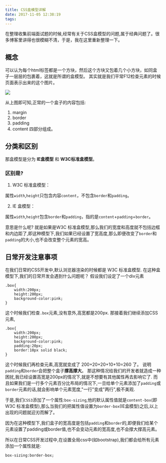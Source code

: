```yaml
---
title: CSS盒模型详解
date: 2017-11-05 12:38:19
tags:
---
```


在整理收集前端面试题的时候,经常有关于CSS盒模型的问题,属于经典问题了。很多博客里讲得也很模糊不清，于是，我在这里重新整理一下。


##	概念
可以认为每个html标签都是一个方块，然后这个方块又包着几个小方块，如同盒子一层层的包裹着，这就是所谓的盒模型。
其实就是我们平常F12检查元素的时候页面表示出来的这个图片。

![](https://user-gold-cdn.xitu.io/2017/10/25/9cb491d4bd5d326aeb16632280411283?imageView2/0/w/1280/h/960/ignore-error/1)

从上图即可知,正常的一个盒子的内容包括:
1. margin
2. border
3. padding
4. content
四部分组成。

##	分类和区别
那盒模型是分为 **IE盒模型** 和 **W3C标准盒模型**。

### 区别是?
1. W3C 标准盒模型：

属性`width`,`height`只包含内容`content`，不包含`border`和`padding`。

2. IE 盒模型：

属性`width`,`height`包含`border`和`padding`，指的是`content`+`padding`+`border`。

意思是什么呢?
就是如果是W3C 标准盒模型,那么我们的宽度和高度就不包括边框和内边距了,即这种模型下,我们如果已经设置了宽高度,那么即便改变了`border`和`padding`的大小,也不会改变整个元素的宽高。


##	日常开发注意事项

在我们日常的CSS开发中,默认浏览器渲染的时候都是 W3C 标准盒模型.
在这种盒模型下,我们的日常开发会遇到什么问题呢？
假设我们设定了一个div元素

	.box{
        width:200px;
        height:200px;
        background-color:pink;
	}

这个时候我们检查`.box`元素,没有意外,高宽都是200px.
那接着我们继续添加CSS元素,

	.box{
        width:200px;
        height:200px;
        background-color:pink;
        padding:20px;
        border:10px solid black;
	}	

这个时候我们再检查元素,高宽就变成了 200+20+20+10+10=260 了。
说明`padding`和`border`会把整个盒子**撑高撑大**。
那这种情况给我们的开发者就造成一种困扰,我已经设置高宽是200px的情况下,就是不想要有其他属性再去影响它了.
而且如果我们是一行多个元素百分比布局的情况下,一旦给单个元素添加了`padding`或`border`元素的话,就会影响单个元素宽度,"一行"变成"两行",极不美观.

于是,我们`CSS3`添加了一个属性:`box-sizing`,他的默认属性值就是`content-box`(即 W3C 标准盒模型),那么当我们的把属性值设置为`border-box`(IE盒模型)之后,以上出现的问题就迎刃而解了。

因为在这种模型下,我们盒子的宽高度是包括`padding`和`border`的,即便我们给某个元素设置了padding或border值,也不会变动元素的宽高度,也不会撑大撑高元素。

所以在日常CSS开发过程中,在设置全局css中(如bootstrap),我们都会给所有元素添加一个属性就是:

	box-sizing:border-box;

